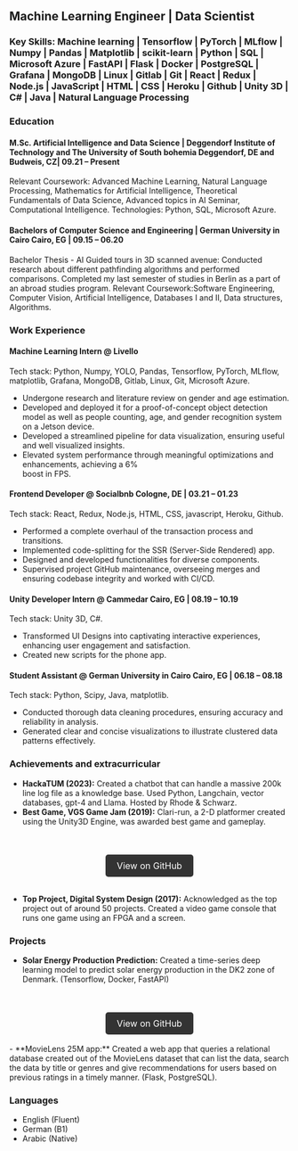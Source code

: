 <style>
.github-button-container {
    text-align: center; /* Center the button horizontally */
    margin-top: 20px;   /* Add some space above the button */
}

.github-button {
    display: inline-block;
    padding: 10px 20px;
    font-size: 16px;
    color: #ffffff;
    background-color: #333333; /* GitHub's dark gray color */
    border: none;
    border-radius: 5px;
    text-decoration: none;
    transition: background-color 0.3s ease;
}

.github-button:hover {
    background-color: #555555; /* Slightly lighter gray on hover */
}
</style>



## Machine Learning Engineer | Data Scientist
### Key Skills: Machine learning | Tensorflow | PyTorch | MLflow | Numpy | Pandas | Matplotlib | scikit-learn | Python | SQL | Microsoft Azure | FastAPI | Flask | Docker | PostgreSQL | Grafana | MongoDB | Linux | Gitlab | Git | React | Redux | Node.js | JavaScript | HTML | CSS | Heroku | Github | Unity 3D | C# | Java | Natural Language Processing

### Education
#### M.Sc. Artificial Intelligence and Data  Science | Deggendorf Institute of Technology and The University of South bohemia					        	           Deggendorf, DE and Budweis, CZ| 09.21 – Present

Relevant Coursework: Advanced Machine Learning, Natural Language Processing, Mathematics for Artificial Intelligence, Theoretical Fundamentals of Data Science, Advanced topics in AI Seminar, Computational Intelligence. Technologies: Python, SQL, Microsoft Azure.
#### Bachelors of Computer Science and Engineering | German University in Cairo                                      						          Cairo, EG | 09.15 – 06.20

Bachelor Thesis - AI Guided tours in 3D scanned avenue: Conducted research about different pathfinding algorithms and performed comparisons.
Completed my last semester of studies in Berlin as a part of an abroad studies program.
Relevant Coursework:Software Engineering, Computer Vision, Artificial Intelligence, Databases I and II, Data structures, Algorithms.


### Work Experience
#### Machine Learning Intern @ Livello
Tech stack: Python, Numpy, YOLO, Pandas, Tensorflow, PyTorch, MLflow,  matplotlib, Grafana, MongoDB, Gitlab, Linux, Git, Microsoft Azure.
- Undergone research and literature review on gender and age estimation.
- Developed  and deployed it for a proof-of-concept object detection model as well  as people 
  counting, age, and gender recognition system on a Jetson device.
- Developed a streamlined pipeline for data visualization, ensuring useful and well visualized 
  insights.
- Elevated system performance through meaningful optimizations and enhancements, achieving a 6%   
  boost in FPS.

#### Frontend Developer @ Socialbnb 			       							      Cologne, DE | 03.21 – 01.23
  	 									
Tech stack: React, Redux, Node.js,  HTML, CSS, javascript, Heroku, Github.
- Performed a complete overhaul of the transaction process and transitions.
- Implemented code-splitting for the SSR (Server-Side Rendered) app.
- Designed and developed functionalities for diverse components.
- Supervised project GitHub maintenance, overseeing merges and ensuring codebase integrity and worked with CI/CD.

#### Unity Developer Intern @ Cammedar					       					           Cairo, EG | 08.19 – 10.19
	 									  
Tech stack: Unity 3D, C#.
- Transformed UI Designs into captivating interactive experiences, enhancing user engagement and satisfaction.
- Created new scripts for the phone app.


#### Student Assistant  @ German University in Cairo 			       					           Cairo, EG | 06.18 – 08.18
 	 									  
Tech stack: Python, Scipy, Java, matplotlib.
- Conducted thorough data cleaning procedures, ensuring accuracy and reliability in analysis.
- Generated clear and concise visualizations to illustrate clustered data patterns effectively.

### Achievements and extracurricular

- **HackaTUM (2023):** Created a chatbot that can handle a massive 200k line log file as a knowledge base. Used Python, Langchain, vector databases, gpt-4 and Llama. Hosted by Rhode & Schwarz.
- **Best Game, VGS Game Jam (2019):** Clari-run, a 2-D platformer created using the Unity3D Engine, was  awarded best game and gameplay.
<br/>

<div class="github-button-container">
        <a href="https://github.com/Jathrii/clari-run" class="github-button" target="_blank">
            View on GitHub
        </a>
 </div>

<br/>

- **Top Project, Digital System Design (2017):** Acknowledged as the top project out of around 50 projects. Created a video game console that runs one game using an FPGA and a screen.

### Projects

- **Solar Energy Production Prediction:** Created a time-series deep learning model to predict solar energy production in the DK2 zone of Denmark. (Tensorflow, Docker, FastAPI)

<br/>

<div class="github-button-container">
        <a href="https://github.com/KarimAlaaElDine/solar-energy-pred" class="github-button" target="_blank">
            View on GitHub
        </a>
 </div>
 
<br/>
- **MovieLens 25M app:** Created a web app that queries a relational database created out of the MovieLens dataset  that can list the data, search the data by title or genres and give recommendations for users based on previous ratings in a timely manner. (Flask, PostgreSQL).

### Languages
- English (Fluent)  
- German (B1) 
- Arabic (Native)
